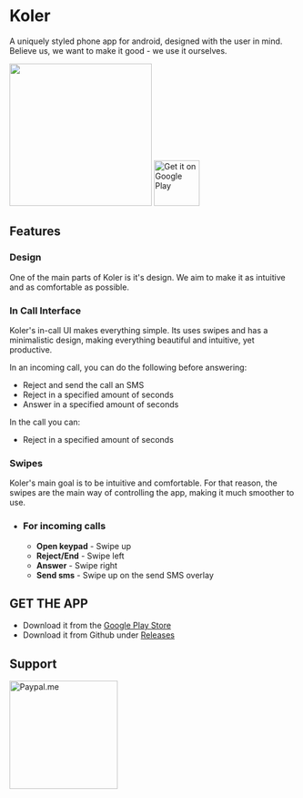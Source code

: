 # Koler
A uniquely styled phone app for android, designed with the user in mind.
Believe us, we want to make it good - we use it ourselves.

<img src="https://github.com/Chooloo/call_manage/blob/master/art/screenshots.png" height="250">

<a href='https://play.google.com/store/apps/details?id=com.chooloo.www.callmanager&pcampaignid=MKT-Other-global-all-co-prtnr-py-PartBadge-Mar2515-1'>
 <img alt='Get it on Google Play'
      src='https://play.google.com/intl/en_us/badges/images/generic/en_badge_web_generic.png'
      height="80"/>
</a>

## Features
### Design
One of the main parts of Koler is it's design.
We aim to make it as intuitive and as comfortable as possible.

### In Call Interface
Koler's in-call UI makes everything simple.
Its uses swipes and has a minimalistic design, making everything beautiful and intuitive, yet productive.

In an incoming call, you can do the following before answering:
* Reject and send the call an SMS
* Reject in a specified amount of seconds
* Answer in a specified amount of seconds

In the call you can:
* Reject in a specified amount of seconds

### Swipes
Koler's main goal is to be intuitive and comfortable. For that reason, the swipes are the main way of controlling the app, making it much smoother to use.
  <!-- * ### Dialer
    * __Call__            - Swipe up  
    * __Delete number__   - Swipe left  
    * __Collapse dialer__ - Swipe on the contacts list  -->
- ### For incoming calls
    - __Open keypad__     - Swipe up   
    - __Reject/End__      - Swipe left  
    - __Answer__          - Swipe right 
    - __Send sms__        - Swipe up on the send SMS overlay

## GET THE APP
 * Download it from the [Google Play Store](https://play.google.com/store/apps/details?id=com.chooloo.www.callmanager&pcampaignid=MKT-Other-global-all-co-prtnr-py-PartBadge-Mar2515-1)
 * Download it from Github under [Releases](https://github.com/Chooloo/call_manage/releases "Releases")
 
## Support
<a href="https://paypal.me/chooloome?locale.x=en_US"><img src="https://www.paypalobjects.com/webstatic/paypalme/images/social/pplogo384.png" alt="Paypal.me" width="190px"></a>
